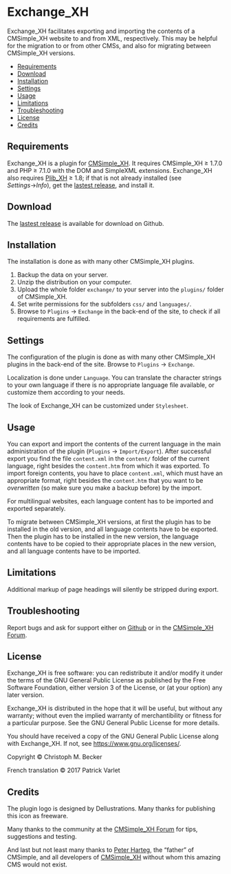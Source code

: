# Exchange_XH

Exchange_XH facilitates exporting and importing the contents of a
CMSimple_XH website to and from XML, respectively.  This may be helpful for
the migration to or from other CMSs, and also for migrating between
CMSimple_XH versions.

- [Requirements](#requirements)
- [Download](#download)
- [Installation](#installation)
- [Settings](#settings)
- [Usage](#usage)
- [Limitations](#limitations)
- [Troubleshooting](#troubleshooting)
- [License](#license)
- [Credits](#credits)

## Requirements

Exchange_XH is a plugin for [CMSimple_XH](https://cmsimple-xh.org/).
It requires CMSimple_XH ≥ 1.7.0 and PHP ≥ 7.1.0 with the DOM and SimpleXML extensions.
Exchange_XH also requires [Plib_XH](https://github.com/cmb69/plib_xh) ≥ 1.8;
if that is not already installed (see *Settings*→*Info*),
get the [lastest release](https://github.com/cmb69/plib_xh/releases/latest),
and install it.

## Download

The [lastest release](https://github.com/cmb69/exchange_xh/releases/latest)
is available for download on Github.

## Installation

The installation is done as with many other CMSimple_XH plugins.

1. Backup the data on your server.
1. Unzip the distribution on your computer.
1. Upload the whole folder `exchange/` to your server into the `plugins/` folder
   of CMSimple_XH.
1. Set write permissions for the subfolders `css/` and `languages/`.
1. Browse to `Plugins` → `Exchange` in the back-end of the site,
   to check if all requirements are fulfilled.

## Settings

The configuration of the plugin is done as with many other CMSimple_XH plugins in
the back-end of the site. Browse to `Plugins` → `Exchange`.

<!-- You can change the default settings of Exchange_XH under `Config`. Hints
for the options will be displayed when hovering over the help icon with your
mouse. -->

Localization is done under `Language`. You can translate the character
strings to your own language if there is no appropriate language file available,
or customize them according to your needs.

The look of Exchange_XH can be customized under `Stylesheet`.

## Usage

You can export and import the contents of the current language in the
main administration of the plugin (`Plugins` → `Import/Export`).
After successful export you find the file `content.xml` in the
`content/` folder of the current language, right besides the
`content.htm` from which it was exported. To import foreign
contents, you have to place `content.xml`, which must have an
appropriate format, right besides the `content.htm` that you want
to be *overwritten* (so make sure you make a backup before) by
the import.

For multilingual websites, each language content has to be imported and
exported separately.

To migrate between CMSimple_XH versions, at first the plugin has to be
installed in the old version, and all language contents have to be exported.
Then the plugin has to be installed in the new version, the language
contents have to be copied to their appropriate places in the new version,
and all language contents have to be imported.

## Limitations

Additional markup of page headings will silently be stripped during export.

## Troubleshooting

Report bugs and ask for support either on
[Github](https://github.com/cmb69/exchange_xh/issues)
or in the [CMSimple_XH Forum](https://cmsimpleforum.com/).

## License

Exchange_XH is free software: you can redistribute it and/or modify it
under the terms of the GNU General Public License as published
by the Free Software Foundation, either version 3 of the License,
or (at your option) any later version.

Exchange_XH is distributed in the hope that it will be useful,
but without any warranty; without even the implied warranty of merchantibility
or fitness for a particular purpose.
See the GNU General Public License for more details.

You should have received a copy of the GNU General Public License
along with Exchange_XH. If not, see https://www.gnu.org/licenses/.

Copyright © Christoph M. Becker

French translation © 2017 Patrick Varlet

## Credits

The plugin logo is designed by Dellustrations.
Many thanks for publishing this icon as freeware.

Many thanks to the community at the
[CMSimple_XH Forum](https://www.cmsimpleforum.com/)
for tips, suggestions and testing.

And last but not least many thanks to [Peter Harteg](https://www.harteg.dk/),
the “father” of CMSimple, and all developers of [CMSimple_XH](https://www.cmsimple-xh.org/)
without whom this amazing CMS would not exist.
